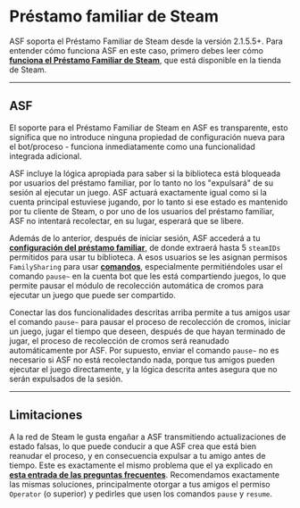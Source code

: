 # Préstamo familiar de Steam

ASF soporta el Préstamo Familiar de Steam desde la versión 2.1.5.5+. Para entender cómo funciona ASF en este caso, primero debes leer cómo **[funciona el Préstamo Familiar de Steam](https://store.steampowered.com/promotion/familysharing)**, que está disponible en la tienda de Steam.

---

## ASF

El soporte para el Préstamo Familiar de Steam en ASF es transparente, esto significa que no introduce ninguna propiedad de configuración nueva para el bot/proceso - funciona inmediatamente como una funcionalidad integrada adicional.

ASF incluye la lógica apropiada para saber si la biblioteca está bloqueada por usuarios del préstamo familiar, por lo tanto no los "expulsará" de su sesión al ejecutar un juego. ASF actuará exactamente igual como si la cuenta principal estuviese jugando, por lo tanto si ese estado es mantenido por tu cliente de Steam, o por uno de los usuarios del préstamo familiar, ASF no intentará recolectar, en su lugar, esperará que se libere.

Además de lo anterior, después de iniciar sesión, ASF accederá a tu **[configuración del préstamo familiar](https://store.steampowered.com/account/managedevices)**, de donde extraerá hasta 5 `steamIDs` permitidos para usar tu biblioteca. A esos usuarios se les asignan permisos `FamilySharing` para usar **[comandos](https://github.com/JustArchiNET/ArchiSteamFarm/wiki/Commands-es-ES)**, especialmente permitiéndoles usar el comando `pause~` en la cuenta bot que les está compartiendo juegos, lo que permite pausar el módulo de recolección automática de cromos para ejecutar un juego que puede ser compartido.

Conectar las dos funcionalidades descritas arriba permite a tus amigos usar el comando `pause~` para pausar el proceso de recolección de cromos, iniciar un juego, jugar el tiempo que deseen, después de que hayan terminado de jugar, el proceso de recolección de cromos será reanudado automáticamente por ASF. Por supuesto, enviar el comando `pause~` no es necesario si ASF no está recolectando nada, porque tus amigos pueden ejecutar el juego directamente, y la lógica descrita antes asegura que no serán expulsados de la sesión.

---

## Limitaciones

A la red de Steam le gusta engañar a ASF transmitiendo actualizaciones de estado falsas, lo que puede conducir a que ASF crea que está bien reanudar el proceso, y en consecuencia expulsar a tu amigo antes de tiempo. Este es exactamente el mismo problema que el ya explicado en **[esta entrada de las preguntas frecuentes](https://github.com/JustArchiNET/ArchiSteamFarm/wiki/FAQ-es-ES#asf-est%C3%A1-expulsando-mi-sesi%C3%B3n-en-el-cliente-de-steam-mientras-estoy-jugando--esta-cuenta-tiene-iniciada-una-sesi%C3%B3n-en-otro-equipo)**. Recomendamos exactamente las mismas soluciones, principalmente otorgar a tus amigos el permiso `Operator` (o superior) y pedirles que usen los comandos `pause` y `resume`.